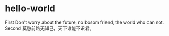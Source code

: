 # hello-world
First
Don't worry about the future, no bosom friend, the world who can not.
Second
莫愁前路无知己，天下谁能不识君。